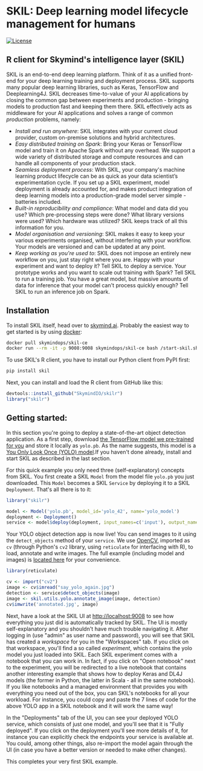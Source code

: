 # SKIL: Deep learning model lifecycle management for humans

[![License](https://img.shields.io/badge/License-Apache%202.0-blue.svg)](https://github.com/SkymindIO/skil-python/blob/master/LICENSE)

## R client for Skymind's intelligence layer (SKIL)

SKIL is an end-to-end deep learning platform. Think of it as a unified front-end for your deep learning training and deployment process. SKIL supports many popular deep learning libraries, such as Keras, TensorFlow and Deeplearning4J. SKIL decreases time-to-value of your AI applications by closing the common gap between experiments and production - bringing models to production fast and keeping them there. SKIL effectively acts as middleware for your AI applications and solves a range of common _production_ problems, namely:

- _Install and run anywhere_: SKIL integrates with your current cloud provider, custom on-premise solutions and hybrid architectures.
- _Easy distributed training on Spark_: Bring your Keras or TensorFlow model and train it on Apache Spark without any overhead. We support a wide variety of distributed storage and compute resources and can handle all components of your production stack.
- _Seamless deployment process_:  With SKIL, your company's machine learning product lifecycle can be as quick as your data scientist’s experimentation cycle. If you set up a SKIL experiment, model deployment is already accounted for, and makes product integration of deep learning models into a production-grade model server simple - batteries included.
- _Built-in reproducibility and compliance_: What model and data did you use? Which pre-processing steps were done? What library versions were used? Which hardware was utilized? SKIL keeps track of all this information for you.
- _Model organisation and versioning_: SKIL makes it easy to keep your various experiments organised, without interfering with your workflow. Your models are versioned and can be updated at any point.
- _Keep working as you're used to_: SKIL does not impose an entirely new workflow on you, just stay right where you are. Happy with your experiment and want to deploy it? Tell SKIL to deploy a service. Your prototype works and you want to scale out training with Spark? Tell SKIL to run a training job. You have a great model, but massive amounts of data for inference that your model can't process quickly enough? Tell SKIL to run an inference job on Spark.

## Installation

To install SKIL itself, head over to [skymind.ai](https://docs.skymind.ai/docs/installation). Probably the easiest way to get started is by using [docker](https://www.docker.com/):

```bash
docker pull skymindops/skil-ce
docker run --rm -it -p 9008:9008 skymindops/skil-ce bash /start-skil.sh
```

To use SKIL's R client, you have to install our Python client from PyPI first:

```bash
pip install skil
```

Next, you can install and load the R client from GitHub like this:

```R
devtools::install_github("SkymindIO/skilr")
library("skilr")
```

## Getting started:

In this section you're going to deploy a state-of-the-art object detection application. As a first step,  download [the TensorFlow model we pre-trained for you](https://github.com/deeplearning4j/dl4j-test-resources/blob/master/src/main/resources/tf_graphs/examples/yolov2_608x608/frozen_model.pb) and store it locally as `yolo.pb`. As the name suggests, this model is a [You Only Look Once (YOLO) model](https://pjreddie.com/darknet/yolo/).If you haven't done already, install and start SKIL as described in the last section.

For this quick example you only need three (self-explanatory) concepts from SKIL. You first create a SKIL `Model` from the model file `yolo.pb` you just downloaded. This `Model` becomes a SKIL `Service` by deploying it to a SKIL `Deployment`. That's all there is to it:

```R
library("skilr")

model <- Model('yolo.pb', model_id='yolo_42', name='yolo_model')
deployment <- Deployment()
service <- model$deploy(deployment, input_names=c('input'), output_names=c('output'))
```

Your YOLO object detection app is now live! You can send images to it using the `detect_objects` method of your `service`. We use [OpenCV](https://opencv.org/), imported as `cv` (through Python's `cv2` library, using `reticulate` for interfacing with R), to load, annotate and write images. The full example (including model and images) is [located here](TODO) for your convenience.

```R
library(reticulate)

cv <- import("cv2")
image <- cv$imread("say_yolo_again.jpg")
detection <- service$detect_objects(image)
image <- skil.utils.yolo.annotate_image(image, detection)
cv$imwrite('annotated.jpg', image)
```

Next, have a look at the SKIL UI at [http://localhost:9008](http://localhost:9008) to see how everything you just did is automatically tracked by SKIL. The UI is mostly self-explanatory and you shouldn't have much trouble navigating it. After logging in (use "admin" as user name and password), you will see that SKIL has created a _workspace_ for you in the "Workspaces" tab. If you click on that workspace, you'll find a so called _experiment_, which contains the yolo model you just loaded into SKIL. Each SKIL experiment comes with a notebook that you can work in. In fact, if you click on "Open notebook" next to the experiment, you will be redirected to a live notebook that contains another interesting example that shows how to deploy Keras and DL4J models (the former in Python, the latter in Scala - all in the same notebook). If you like notebooks and a managed environment that provides you with everything you need out of the box, you can SKIL's notebooks for all your workload. For instance, you could copy and paste the 7 lines of code for the above YOLO app in a SKIL notebook and it will work the same way!

In the "Deployments" tab of the UI, you can see your deployed YOLO service, which consists of just one model, and you'll see that it is "Fully deployed". If you click on the deployment you'll see more details of it, for instance you can explicitly check the endpoints your service is available at. You could, among other things, also re-import the model again through the UI (in case you have a better version or needed to make other changes).

This completes your very first SKIL example. 